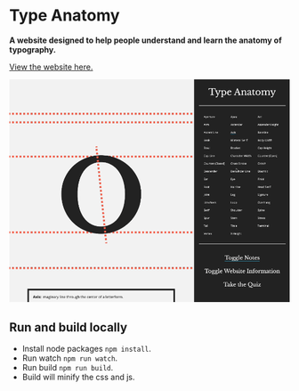 # Type Anatomy
__A website designed to help people understand and learn the anatomy of typography.__

[View the website here.](https://letterparts.com)

![Demo image](demo.gif)

## Run and build locally
- Install node packages ``npm install``.
- Run watch ``npm run watch``.
- Run build ``npm run build``.
- Build will minify the css and js.